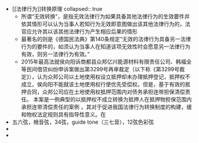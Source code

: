 - [[法律行为]]转换原理
  collapsed:: true
	- 所谓“无效转换”，是指无效法律行为如果具备其他法律行为的生效要件并依其情形可以认为当事人若知行为无效即意图做出该其他法律行为的，法官应允许其以该其他法律行为产生相应后果的情形
	- 最著名的则是《德国民法典》第140条规定“无效的法律行为具备另一法律行为的要件的，如须认为当事人在知道该项无效性时会愿意另一法律行为有效，则另一法律行为有效。”
	- 2015年最高法就侯向阳诉商都县众邦亿兴能源材料有限责任公司、韩福全等民间借贷纠纷申诉案做出第3299号再审裁定（以下称《第3299号裁定》），认为众邦公司以土地使用权设立抵押却未办理抵押登记，抵押权不成立，侯向阳不能就该土地使用权行使优先受偿权。但是，基于有效的抵押合同，众邦公司应在土地使用权抵押范围内对债务承担连带担保清偿责任。 本案是一例典型的以抵押权不成立转换为抵押人在抵押物担保范围内承担连带清偿责任的案例 ，其对于促进我国法律行为转换制度的构建，缓和物权法定规则具有指导性意义。在
- 五六弦，根音弦，34弦，guide tone（三七音），12弦色彩弦
-
-